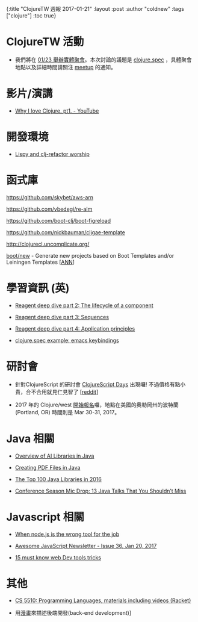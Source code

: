 {:title "ClojureTW 週報 2017-01-21"
:layout :post
:author "coldnew"
:tags  ["clojure"]
:toc true}

# ClojureTW 活動

* 我們將在 [01/23 舉辦實體聚會](https://www.meetup.com/Clojure-tw/events/236234639/)。本次討論的議題是 [clojure.spec](http://clojure.org/about/spec) ，具體聚會地點以及詳細時間請關注 [meetup](https://www.meetup.com/Clojure-tw/events/236234639/) 的通知。

# 影片/演講

* [Why I love Clojure. pt1. - YouTube](https://www.youtube.com/watch?v=ujWN6mttCAo)

# 開發環境

* [Lispy and clj-refactor worship](http://ccann.github.io/2017/01/15/structural-editing-lisp.html)

# 函式庫

https://github.com/skybet/aws-arn

https://github.com/vbedegi/re-alm

https://github.com/boot-clj/boot-figreload

https://github.com/nickbauman/cljgae-template

http://clojurecl.uncomplicate.org/

[boot/new](https://github.com/boot-clj/boot-new) - Generate new projects based on Boot Templates and/or Leiningen Templates [[ANN](http://seancorfield.github.io/blog/2017/01/19/boot-new-moved/)]

# 學習資訊 (英)

* [Reagent deep dive part 2: The lifecycle of a component](http://timothypratley.blogspot.tw/2017/01/reagent-deep-dive-part-2-lifecycle-of.html)

* [Reagent deep dive part 3: Sequences](http://timothypratley.blogspot.tw/2017/01/reagent-deep-dive-part-3-sequences.html)

* [Reagent deep dive part 4: Application principles](http://timothypratley.blogspot.tw/2017/01/reagent-deep-dive-part-4-application.html)

* [clojure.spec example: emacs keybindings](https://mrdalloca.github.io/clojure/2017/01/18/spec-example-1.html)

# 研討會

* 針對ClojureScript 的研討會 [ClojureScript Days](https://gumroad.com/l/cr-cljs#) 出現囉! 不過價格有點小貴，合不合用就見仁見智了 [[reddit](https://www.reddit.com/r/Clojure/comments/5ox6p0/announcing_clojurescript_days_four_halfday/)]

* 2017 年的 Clojure/west [開始報名](http://2017.clojurewest.org/)囉，地點在美國的奧勒岡州的波特蘭 (Portland, OR) 時間則是 Mar 30-31, 2017。

# Java 相關

* [Overview of AI Libraries in Java](http://www.baeldung.com/java-ai)

* [Creating PDF Files in Java](http://www.baeldung.com/java-pdf-creation)

* [The Top 100 Java Libraries in 2016](http://blog.takipi.com/the-top-100-java-libraries-in-2016-after-analyzing-47251-dependencies/)

* [Conference Season Mic Drop: 13 Java Talks That You Shouldn’t Miss](http://blog.takipi.com/conference-season-mic-drop-13-java-talks-that-you-shouldnt-miss/)

# Javascript 相關

* [When node.js is the wrong tool for the job](https://medium.com/@jongleberry/when-node-js-is-the-wrong-tool-for-the-job-6d3325fac85c#.dewqwtmjl)

* [Awesome JavaScript Newsletter - Issue 36, Jan 20, 2017](https://js.libhunt.com/newsletter/36)

* [15 must know web Dev tools tricks](https://aboullaite.me/15-must-know-dev-tools-tricks/)

# 其他

* [CS 5510: Programming Languages, materials including videos (Racket) ](http://www.eng.utah.edu/~cs5510/schedule.html)

* 用[漫畫](https://consolia-comic.com/comics/back-end)來描述後端開發(back-end development)]
